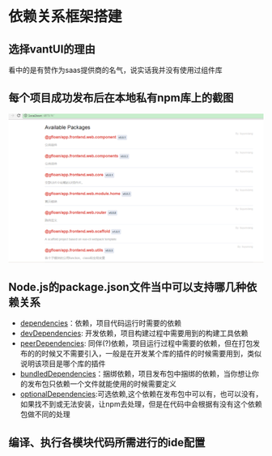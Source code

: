 # 依赖关系框架搭建

## 选择vantUI的理由
看中的是有赞作为saas提供商的名气，说实话我并没有使用过组件库

## 每个项目成功发布后在本地私有npm库上的截图
![本地私有npm库上的截图](./img/private-npm.png)

## Node.js的package.json文件当中可以支持哪几种依赖关系
* [dependencies](https://docs.npmjs.com/files/package.json#dependencies)：依赖，项目代码运行时需要的依赖
* [devDependencies](https://docs.npmjs.com/files/package.json#devdependencies): 开发依赖，项目构建过程中需要用到的构建工具依赖
* [peerDependencies](https://docs.npmjs.com/files/package.json#peerdependencies): 同伴(?)依赖，项目运行过程中需要的依赖，但在打包发布的的时候又不需要引入，一般是在开发某个库的插件的时候需要用到，类似说明该项目是哪个库的插件
* [bundledDependencies](https://docs.npmjs.com/files/package.json#bundleddependencies)：捆绑依赖，项目发布包中捆绑的依赖，当你想让你的发布包只依赖一个文件就能使用的时候需要定义
* [optionalDependencies](https://docs.npmjs.com/files/package.json#optionaldependencies):可选依赖,这个依赖在发布包中可以有，也可以没有，如果找不到或无法安装，让npm去处理，但是在代码中会根据有没有这个依赖包做不同的处理

## 编译、执行各模块代码所需进行的ide配置
